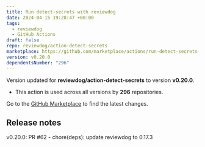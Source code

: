 ```yaml
---
title: Run detect-secrets with reviewdog
date: 2024-04-15 19:28:47 +00:00
tags:
  - reviewdog
  - GitHub Actions
draft: false
repo: reviewdog/action-detect-secrets
marketplace: https://github.com/marketplace/actions/run-detect-secrets-with-reviewdog
version: v0.20.0
dependentsNumber: "296"
---
```



Version updated for **reviewdog/action-detect-secrets** to version **v0.20.0**.
- This action is used across all versions by **296** repositories.

Go to the [GitHub Marketplace](https://github.com/marketplace/actions/run-detect-secrets-with-reviewdog) to find the latest changes.

## Release notes

v0.20.0: PR #62 - chore(deps): update reviewdog to 0.17.3
